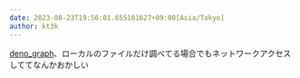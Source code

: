 ```yaml
---
date: 2023-08-23T19:56:01.655161627+09:00[Asia/Tokyo]
author: kt3k
---
```

[deno_graph](https://github.com/denoland/deno_graph)、ローカルのファイルだけ調べてる場合でもネットワークアクセスしててなんかおかしい
